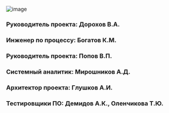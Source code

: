 ![image](https://user-images.githubusercontent.com/114725034/206449507-52c0a5c2-a228-4f4c-8677-56805849de71.png)

### Руководитель проекта: Дорохов В.А.

### Инженер по процессу: Богатов К.М.

### Руководитель проекта: Попов В.П.

### Системный аналитик: Мирошников А.Д.

### Архитектор проекта: Глушков А.И.

### Тестировщики ПО: Демидов А.К., Оленчикова Т.Ю.

